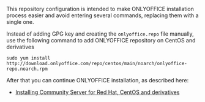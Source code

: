 This repository configuration is intended to make ONLYOFFICE installation process easier and avoid entering several commands, replacing them with a single one.

Instead of adding GPG key and creating the `onlyoffice.repo` file manually, use the following command to add ONLYOFFICE repository on CentOS and derivatives

```
sudo yum install http://download.onlyoffice.com/repo/centos/main/noarch/onlyoffice-repo.noarch.rpm
```

After that you can continue ONLYOFFICE installation, as described here:

* [Installing Community Server for Red Hat, CentOS and derivatives](http://helpcenter.onlyoffice.com/server/linux/community/linux-installation-centos.aspx "Installing Community Server for Red Hat, CentOS and derivatives")
